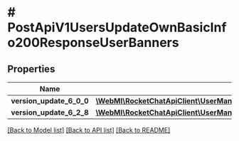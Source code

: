 # # PostApiV1UsersUpdateOwnBasicInfo200ResponseUserBanners

## Properties

Name | Type | Description | Notes
------------ | ------------- | ------------- | -------------
**version_update_6_0_0** | [**\WebMI\RocketChatApiClient\UserManagementApi\Model\PostApiV1UsersUpdateOwnBasicInfo200ResponseUserBannersVersionUpdate600**](PostApiV1UsersUpdateOwnBasicInfo200ResponseUserBannersVersionUpdate600.md) |  | [optional]
**version_update_6_2_8** | [**\WebMI\RocketChatApiClient\UserManagementApi\Model\PostApiV1UsersUpdateOwnBasicInfo200ResponseUserBannersVersionUpdate628**](PostApiV1UsersUpdateOwnBasicInfo200ResponseUserBannersVersionUpdate628.md) |  | [optional]

[[Back to Model list]](../../README.md#models) [[Back to API list]](../../README.md#endpoints) [[Back to README]](../../README.md)

